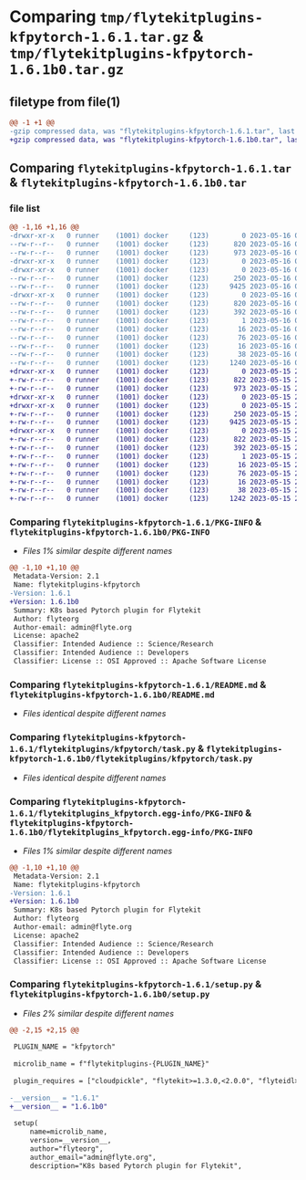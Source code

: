 # Comparing `tmp/flytekitplugins-kfpytorch-1.6.1.tar.gz` & `tmp/flytekitplugins-kfpytorch-1.6.1b0.tar.gz`

## filetype from file(1)

```diff
@@ -1 +1 @@
-gzip compressed data, was "flytekitplugins-kfpytorch-1.6.1.tar", last modified: Tue May 16 00:12:33 2023, max compression
+gzip compressed data, was "flytekitplugins-kfpytorch-1.6.1b0.tar", last modified: Mon May 15 22:07:06 2023, max compression
```

## Comparing `flytekitplugins-kfpytorch-1.6.1.tar` & `flytekitplugins-kfpytorch-1.6.1b0.tar`

### file list

```diff
@@ -1,16 +1,16 @@
-drwxr-xr-x   0 runner    (1001) docker     (123)        0 2023-05-16 00:12:33.570359 flytekitplugins-kfpytorch-1.6.1/
--rw-r--r--   0 runner    (1001) docker     (123)      820 2023-05-16 00:12:33.570359 flytekitplugins-kfpytorch-1.6.1/PKG-INFO
--rw-r--r--   0 runner    (1001) docker     (123)      973 2023-05-16 00:12:01.000000 flytekitplugins-kfpytorch-1.6.1/README.md
-drwxr-xr-x   0 runner    (1001) docker     (123)        0 2023-05-16 00:12:33.566358 flytekitplugins-kfpytorch-1.6.1/flytekitplugins/
-drwxr-xr-x   0 runner    (1001) docker     (123)        0 2023-05-16 00:12:33.570359 flytekitplugins-kfpytorch-1.6.1/flytekitplugins/kfpytorch/
--rw-r--r--   0 runner    (1001) docker     (123)      250 2023-05-16 00:12:01.000000 flytekitplugins-kfpytorch-1.6.1/flytekitplugins/kfpytorch/__init__.py
--rw-r--r--   0 runner    (1001) docker     (123)     9425 2023-05-16 00:12:01.000000 flytekitplugins-kfpytorch-1.6.1/flytekitplugins/kfpytorch/task.py
-drwxr-xr-x   0 runner    (1001) docker     (123)        0 2023-05-16 00:12:33.570359 flytekitplugins-kfpytorch-1.6.1/flytekitplugins_kfpytorch.egg-info/
--rw-r--r--   0 runner    (1001) docker     (123)      820 2023-05-16 00:12:33.000000 flytekitplugins-kfpytorch-1.6.1/flytekitplugins_kfpytorch.egg-info/PKG-INFO
--rw-r--r--   0 runner    (1001) docker     (123)      392 2023-05-16 00:12:33.000000 flytekitplugins-kfpytorch-1.6.1/flytekitplugins_kfpytorch.egg-info/SOURCES.txt
--rw-r--r--   0 runner    (1001) docker     (123)        1 2023-05-16 00:12:33.000000 flytekitplugins-kfpytorch-1.6.1/flytekitplugins_kfpytorch.egg-info/dependency_links.txt
--rw-r--r--   0 runner    (1001) docker     (123)       16 2023-05-16 00:12:33.000000 flytekitplugins-kfpytorch-1.6.1/flytekitplugins_kfpytorch.egg-info/namespace_packages.txt
--rw-r--r--   0 runner    (1001) docker     (123)       76 2023-05-16 00:12:33.000000 flytekitplugins-kfpytorch-1.6.1/flytekitplugins_kfpytorch.egg-info/requires.txt
--rw-r--r--   0 runner    (1001) docker     (123)       16 2023-05-16 00:12:33.000000 flytekitplugins-kfpytorch-1.6.1/flytekitplugins_kfpytorch.egg-info/top_level.txt
--rw-r--r--   0 runner    (1001) docker     (123)       38 2023-05-16 00:12:33.570359 flytekitplugins-kfpytorch-1.6.1/setup.cfg
--rw-r--r--   0 runner    (1001) docker     (123)     1240 2023-05-16 00:12:27.000000 flytekitplugins-kfpytorch-1.6.1/setup.py
+drwxr-xr-x   0 runner    (1001) docker     (123)        0 2023-05-15 22:07:06.631808 flytekitplugins-kfpytorch-1.6.1b0/
+-rw-r--r--   0 runner    (1001) docker     (123)      822 2023-05-15 22:07:06.631808 flytekitplugins-kfpytorch-1.6.1b0/PKG-INFO
+-rw-r--r--   0 runner    (1001) docker     (123)      973 2023-05-15 22:06:44.000000 flytekitplugins-kfpytorch-1.6.1b0/README.md
+drwxr-xr-x   0 runner    (1001) docker     (123)        0 2023-05-15 22:07:06.627808 flytekitplugins-kfpytorch-1.6.1b0/flytekitplugins/
+drwxr-xr-x   0 runner    (1001) docker     (123)        0 2023-05-15 22:07:06.631808 flytekitplugins-kfpytorch-1.6.1b0/flytekitplugins/kfpytorch/
+-rw-r--r--   0 runner    (1001) docker     (123)      250 2023-05-15 22:06:44.000000 flytekitplugins-kfpytorch-1.6.1b0/flytekitplugins/kfpytorch/__init__.py
+-rw-r--r--   0 runner    (1001) docker     (123)     9425 2023-05-15 22:06:44.000000 flytekitplugins-kfpytorch-1.6.1b0/flytekitplugins/kfpytorch/task.py
+drwxr-xr-x   0 runner    (1001) docker     (123)        0 2023-05-15 22:07:06.631808 flytekitplugins-kfpytorch-1.6.1b0/flytekitplugins_kfpytorch.egg-info/
+-rw-r--r--   0 runner    (1001) docker     (123)      822 2023-05-15 22:07:06.000000 flytekitplugins-kfpytorch-1.6.1b0/flytekitplugins_kfpytorch.egg-info/PKG-INFO
+-rw-r--r--   0 runner    (1001) docker     (123)      392 2023-05-15 22:07:06.000000 flytekitplugins-kfpytorch-1.6.1b0/flytekitplugins_kfpytorch.egg-info/SOURCES.txt
+-rw-r--r--   0 runner    (1001) docker     (123)        1 2023-05-15 22:07:06.000000 flytekitplugins-kfpytorch-1.6.1b0/flytekitplugins_kfpytorch.egg-info/dependency_links.txt
+-rw-r--r--   0 runner    (1001) docker     (123)       16 2023-05-15 22:07:06.000000 flytekitplugins-kfpytorch-1.6.1b0/flytekitplugins_kfpytorch.egg-info/namespace_packages.txt
+-rw-r--r--   0 runner    (1001) docker     (123)       76 2023-05-15 22:07:06.000000 flytekitplugins-kfpytorch-1.6.1b0/flytekitplugins_kfpytorch.egg-info/requires.txt
+-rw-r--r--   0 runner    (1001) docker     (123)       16 2023-05-15 22:07:06.000000 flytekitplugins-kfpytorch-1.6.1b0/flytekitplugins_kfpytorch.egg-info/top_level.txt
+-rw-r--r--   0 runner    (1001) docker     (123)       38 2023-05-15 22:07:06.631808 flytekitplugins-kfpytorch-1.6.1b0/setup.cfg
+-rw-r--r--   0 runner    (1001) docker     (123)     1242 2023-05-15 22:07:00.000000 flytekitplugins-kfpytorch-1.6.1b0/setup.py
```

### Comparing `flytekitplugins-kfpytorch-1.6.1/PKG-INFO` & `flytekitplugins-kfpytorch-1.6.1b0/PKG-INFO`

 * *Files 1% similar despite different names*

```diff
@@ -1,10 +1,10 @@
 Metadata-Version: 2.1
 Name: flytekitplugins-kfpytorch
-Version: 1.6.1
+Version: 1.6.1b0
 Summary: K8s based Pytorch plugin for Flytekit
 Author: flyteorg
 Author-email: admin@flyte.org
 License: apache2
 Classifier: Intended Audience :: Science/Research
 Classifier: Intended Audience :: Developers
 Classifier: License :: OSI Approved :: Apache Software License
```

### Comparing `flytekitplugins-kfpytorch-1.6.1/README.md` & `flytekitplugins-kfpytorch-1.6.1b0/README.md`

 * *Files identical despite different names*

### Comparing `flytekitplugins-kfpytorch-1.6.1/flytekitplugins/kfpytorch/task.py` & `flytekitplugins-kfpytorch-1.6.1b0/flytekitplugins/kfpytorch/task.py`

 * *Files identical despite different names*

### Comparing `flytekitplugins-kfpytorch-1.6.1/flytekitplugins_kfpytorch.egg-info/PKG-INFO` & `flytekitplugins-kfpytorch-1.6.1b0/flytekitplugins_kfpytorch.egg-info/PKG-INFO`

 * *Files 1% similar despite different names*

```diff
@@ -1,10 +1,10 @@
 Metadata-Version: 2.1
 Name: flytekitplugins-kfpytorch
-Version: 1.6.1
+Version: 1.6.1b0
 Summary: K8s based Pytorch plugin for Flytekit
 Author: flyteorg
 Author-email: admin@flyte.org
 License: apache2
 Classifier: Intended Audience :: Science/Research
 Classifier: Intended Audience :: Developers
 Classifier: License :: OSI Approved :: Apache Software License
```

### Comparing `flytekitplugins-kfpytorch-1.6.1/setup.py` & `flytekitplugins-kfpytorch-1.6.1b0/setup.py`

 * *Files 2% similar despite different names*

```diff
@@ -2,15 +2,15 @@
 
 PLUGIN_NAME = "kfpytorch"
 
 microlib_name = f"flytekitplugins-{PLUGIN_NAME}"
 
 plugin_requires = ["cloudpickle", "flytekit>=1.3.0,<2.0.0", "flyteidl>=1.3.19"]
 
-__version__ = "1.6.1"
+__version__ = "1.6.1b0"
 
 setup(
     name=microlib_name,
     version=__version__,
     author="flyteorg",
     author_email="admin@flyte.org",
     description="K8s based Pytorch plugin for Flytekit",
```

